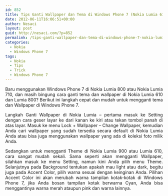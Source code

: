 ```yaml
---
id: 852
title: Tips Ganti Wallpaper dan Tema di Windows Phone 7 (Nokia Lumia 610)
date: 2012-06-11T16:06:51+00:00
author: Nesaci
layout: post
guid: http://nesaci.com/?p=852
permalink: /tips-ganti-wallpaper-dan-tema-di-windows-phone-7-nokia-lumia-610/
categories:
  - Nokia
  - Windows Phone 7
tags:
  - Nokia
  - Tips
  - Trick
  - Windows Phone 7
---
```

<p style="text-align: justify;">
  Baru menggunakan Windows Phone 7 di Nokia Lumia 800 atau Nokia Lumia 710, dan masih bingung cara ganti tema dan wallpaper di Nokia Lumia 610 dan Lumia 800? Berikut ini langkah cepat dan mudah untuk mengganti tema dan Wallpaper di Windows Phone 7.
</p>

<p style="text-align: justify;">
  Langkah Ganti Wallpaper di Nokia Lumia – pertama masuk ke Setting dengan cara geser layar ke dari kanan ke kiri atau tekan tombol panah di atas layar. Masuk ke menu Lock + Wallpaper – Change Wallpaper, kemudian Anda cari wallpaper yang sudah tersedia secara default di Nokia Lumia Anda atau bisa juga menggunakan wallpaper yang ada di koleksi foto milik Anda.
</p>

<p style="text-align: justify;">
  Sedangkan untuk mengganti Theme di Nokia Lumia 900 atau Lumia 610, cara sangat mudah sekali. Sama seperti akan mengganti Wallpaper, silahkan masuk ke menu Setting, namun kini Anda pilih menu Theme. Selanjutnya pada Background tentukan apakah mau light atau dark, begitu juga pada Accent Color, pilih warna sesuai dengan keinginan Anda. Pilihan Accent Color ini akan merubah warna tampilan kotak-kotak di Windows Phone 7, jika Anda bosan tampilan kotak berwarna Cyan, Anda bisa menggantinya warna merah ataupun pink dan warna lainnya.
</p>